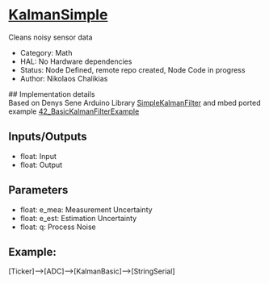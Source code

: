 # [KalmanSimple](https://github.com/nBlocksStudioNodes/nblocks_kalmansimple)

Cleans noisy sensor data

 *  Category: Math
 *  HAL: No Hardware dependencies
 *  Status:  Node Defined, remote repo created, Node Code in progress 
 *  Author: Nikolaos Chalikias

## Implementation details
Based on Denys Sene Arduino Library [SimpleKalmanFilter](https://www.arduino.cc/reference/en/libraries/simplekalmanfilter/) and mbed ported example [42_BasicKalmanFilterExample](https://github.com/The-101-project/42_BasicKalmanFilterExample)

## Inputs/Outputs
 *  float: Input
 *  float: Output

## Parameters 
*  float: e_mea: Measurement Uncertainty 
*  float: e_est: Estimation Uncertainty 
*  float: q: Process Noise



## Example:
[Ticker]-->[ADC]-->[KalmanBasic]-->[StringSerial]



